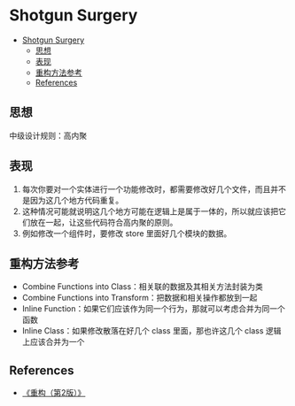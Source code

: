 # Shotgun Surgery


<!-- TOC -->

- [Shotgun Surgery](#shotgun-surgery)
    - [思想](#思想)
    - [表现](#表现)
    - [重构方法参考](#重构方法参考)
    - [References](#references)

<!-- /TOC -->


## 思想
中级设计规则：高内聚


## 表现
1. 每次你要对一个实体进行一个功能修改时，都需要修改好几个文件，而且并不是因为这几个地方代码重复。
2. 这种情况可能就说明这几个地方可能在逻辑上是属于一体的，所以就应该把它们放在一起，让这些代码符合高内聚的原则。
3. 例如修改一个组件时，要修改 store 里面好几个模块的数据。


## 重构方法参考
* Combine Functions into Class：相关联的数据及其相关方法封装为类
* Combine Functions into Transform：把数据和相关操作都放到一起
* Inline Function：如果它们应该作为同一个行为，那就可以考虑合并为同一个函数
* Inline Class：如果修改散落在好几个 class 里面，那也许这几个 class 逻辑上应该合并为一个


## References
* [《重构（第2版）》](https://book.douban.com/subject/33400354/)
